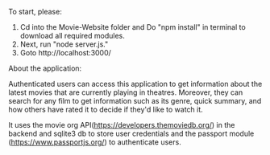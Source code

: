 To start, please:

1. Cd into the Movie-Website folder and Do "npm install" in terminal to download all required modules.
2. Next, run "node server.js."
3. Goto http://localhost:3000/ 


About the application:

Authenticated users can access this application to get information about the latest movies that are currently playing in theatres. Moreover, they can search for any film to get information such as its genre, quick summary, and how others have rated it to decide if they'd like to watch it.  

It uses the movie org API(https://developers.themoviedb.org/) in the backend and sqlite3 db to store user credentials and the passport module (https://www.passportjs.org/) to authenticate users.

